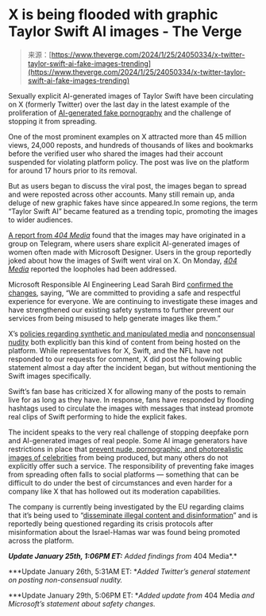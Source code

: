 <!--yml
category: 未分类
date: 2024-05-27 15:11:50
-->

# X is being flooded with graphic Taylor Swift AI images - The Verge

> 来源：[https://www.theverge.com/2024/1/25/24050334/x-twitter-taylor-swift-ai-fake-images-trending](https://www.theverge.com/2024/1/25/24050334/x-twitter-taylor-swift-ai-fake-images-trending)

Sexually explicit AI-generated images of Taylor Swift have been circulating on X (formerly Twitter) over the last day in the latest example of the proliferation of [AI-generated fake pornography](/2023/11/6/23948366/sextortion-is-increasing-amid-rise-in-ai-generated-nudes) and the challenge of stopping it from spreading.

One of the most prominent examples on X attracted more than 45 million views, 24,000 reposts, and hundreds of thousands of likes and bookmarks before the verified user who shared the images had their account suspended for violating platform policy. The post was live on the platform for around 17 hours prior to its removal.

But as users began to discuss the viral post, the images began to spread and were reposted across other accounts. Many still remain up, anda deluge of new graphic fakes have since appeared.In some regions, the term “Taylor Swift AI” became featured as a trending topic, promoting the images to wider audiences.

[A report from *404 Media*](https://www.404media.co/ai-generated-taylor-swift-porn-twitter/) found that the images may have originated in a group on Telegram, where users share explicit AI-generated images of women often made with Microsoft Designer. Users in the group reportedly joked about how the images of Swift went viral on X. On Monday, [*404 Media*](https://www.404media.co/microsoft-closes-loophole-that-created-ai-porn-of-taylor-swift/) reported the loopholes had been addressed.

Microsoft Responsible AI Engineering Lead Sarah Bird [confirmed the changes](/e/23818983), saying, “We are committed to providing a safe and respectful experience for everyone. We are continuing to investigate these images and have strengthened our existing safety systems to further prevent our services from being misused to help generate images like them.”

X’s [policies regarding synthetic and manipulated media](https://help.twitter.com/en/rules-and-policies/manipulated-media) and [nonconsensual nudity](https://help.twitter.com/en/rules-and-policies/intimate-media) both explicitly ban this kind of content from being hosted on the platform. While representatives for X, Swift, and the NFL have not responded to our requests for comment, X did post the following public statement almost a day after the incident began, but without mentioning the Swift images specifically.

Swift’s fan base has criticized X for allowing many of the posts to remain live for as long as they have. In response, fans have responded by flooding hashtags used to circulate the images with messages that instead promote real clips of Swift performing to hide the explicit fakes.

The incident speaks to the very real challenge of stopping deepfake porn and AI-generated images of real people. Some AI image generators have restrictions in place that [prevent nude, pornographic, and photorealistic images of celebrities](/2022/11/24/23476622/ai-image-generator-stable-diffusion-version-2-nsfw-artists-data-changes) from being produced, but many others do not explicitly offer such a service. The responsibility of preventing fake images from spreading often falls to social platforms — something that can be difficult to do under the best of circumstances and even harder for a company like X that has hollowed out its moderation capabilities.

The company is currently being investigated by the EU regarding claims that it’s being used to “[disseminate illegal content and disinformation](/2023/10/12/23914862/eu-x-elon-musk-european-commission-probe-dsa-digital-services-act-hamas-israel)” and is reportedly being questioned regarding its crisis protocols after misinformation about the Israel-Hamas war was found being promoted across the platform.

***Update January 25th, 1:06PM ET:** Added findings from* 404 Media*.*

***Update January 26th, 5:31AM ET: **Added Twitter’s general statement on posting non-consensual nudity.*

***Update January 29th, 5:06PM ET: **Added update from* 404 Media *and Microsoft’s statement about safety changes.*